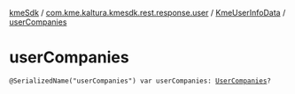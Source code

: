 [kmeSdk](../../index.md) / [com.kme.kaltura.kmesdk.rest.response.user](../index.md) / [KmeUserInfoData](index.md) / [userCompanies](./user-companies.md)

# userCompanies

`@SerializedName("userCompanies") var userCompanies: `[`UserCompanies`](-user-companies/index.md)`?`